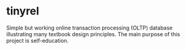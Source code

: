 tinyrel
=======

Simple but working online transaction processing (OLTP) database illustrating many textbook design principles. The main purpose of this project is self-education.